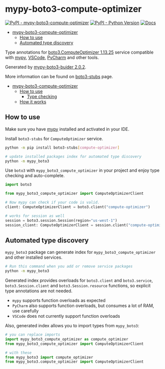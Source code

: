 # mypy-boto3-compute-optimizer

[![PyPI - mypy-boto3-compute-optimizer](https://img.shields.io/pypi/v/mypy-boto3-compute-optimizer.svg?color=blue)](https://pypi.org/project/mypy-boto3-compute-optimizer)
[![PyPI - Python Version](https://img.shields.io/pypi/pyversions/mypy-boto3-compute-optimizer.svg?color=blue)](https://pypi.org/project/mypy-boto3-compute-optimizer)
[![Docs](https://img.shields.io/readthedocs/mypy-boto3-builder.svg?color=blue)](https://mypy-boto3-builder.readthedocs.io/)

- [mypy-boto3-compute-optimizer](#mypy-boto3-compute-optimizer)
  - [How to use](#how-to-use)
  - [Automated type discovery](#automated-type-discovery)


Type annotations for
[boto3.ComputeOptimizer 1.13.25](https://boto3.amazonaws.com/v1/documentation/api/1.13.25/reference/services/compute-optimizer.html#ComputeOptimizer) service
compatible with [mypy](https://github.com/python/mypy), [VSCode](https://code.visualstudio.com/),
[PyCharm](https://www.jetbrains.com/pycharm/) and other tools.

Generated by [mypy-boto3-buider 2.0.2](https://github.com/vemel/mypy_boto3_builder).

More information can be found on [boto3-stubs](https://pypi.org/project/boto3-stubs/) page.

- [mypy-boto3-compute-optimizer](#mypy-boto3-compute-optimizer)
  - [How to use](#how-to-use)
    - [Type checking](#type-checking)
  - [How it works](#how-it-works)

## How to use

Make sure you have [mypy](https://github.com/python/mypy) installed and activated in your IDE.

Install `boto3-stubs` for `ComputeOptimizer` service.

```bash
python -m pip install boto3-stubs[compute-optimizer]

# update installed packages index for automated type discovery
python -m mypy_boto3
```

Use `boto3` with `mypy_boto3_compute_optimizer` in your project and enjoy type checking and auto-complete.

```python
import boto3

from mypy_boto3_compute_optimizer import ComputeOptimizerClient

# Now mypy can check if your code is valid.
client: ComputeOptimizerClient = boto3.client("compute-optimizer")

# works for session as well
session = boto3.session.Session(region="us-west-1")
session_client: ComputeOptimizerClient = session.client("compute-optimizer")

```

## Automated type discovery

`mypy_boto3` package can generate index for `mypy_boto3_compute_optimizer` and other installed services.

```bash
# Run this command when you add or remove service packages
python -m mypy_boto3
```

Generated index provides overloads for `boto3.client` and `boto3.service`,
`boto3.Session.client` and `boto3.Session.resource` functions,
so explicit type annotations are not needed.

- `mypy` supports function overloads as expected
- `PyCharm` also supports function overloads, but consumes a lot of RAM, use carefully
- `VSCode` does not currently support function overloads

Also, generated index allows you to import types from `mypy_boto3`:

```python
# you can replace imports
import mypy_boto3_compute_optimizer as compute_optimizer
from mypy_boto3_compute_optimizer import ComputeOptimizerClient

# with these
from mypy_boto3 import compute_optimizer
from mypy_boto3.compute_optimizer import ComputeOptimizerClient
```